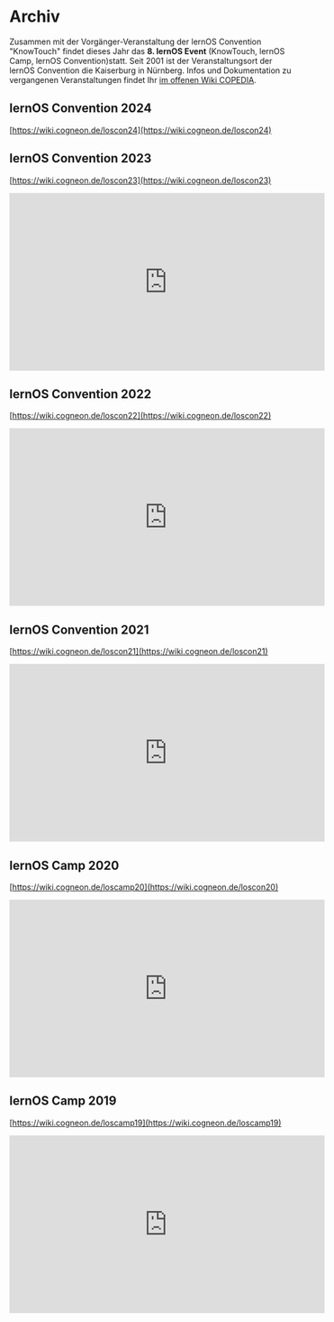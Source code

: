 # Archiv

Zusammen mit der Vorgänger-Veranstaltung der lernOS Convention "KnowTouch" findet dieses Jahr das **8. lernOS Event** (KnowTouch, lernOS Camp, lernOS Convention)statt. Seit 2001 ist der Veranstaltungsort der lernOS Convention die Kaiserburg in Nürnberg. Infos und Dokumentation zu vergangenen Veranstaltungen findet Ihr [im offenen Wiki COPEDIA](https://wiki.cogneon.de/loscon).

## lernOS Convention 2024
[https://wiki.cogneon.de/loscon24](https://wiki.cogneon.de/loscon24)

## lernOS Convention 2023
[https://wiki.cogneon.de/loscon23](https://wiki.cogneon.de/loscon23)

<iframe width="560" height="315" src="https://www.youtube-nocookie.com/embed/W0UaN3bcmXc?si=-Ql5N3TArhtGrc2M" title="YouTube video player" frameborder="0" allow="accelerometer; autoplay; clipboard-write; encrypted-media; gyroscope; picture-in-picture; web-share" allowfullscreen></iframe>


## lernOS Convention 2022
[https://wiki.cogneon.de/loscon22](https://wiki.cogneon.de/loscon22)

<iframe width="560" height="315" src="https://www.youtube-nocookie.com/embed/r9talnVcpYc?si=aF2L0MJspZ6bAupS" title="YouTube video player" frameborder="0" allow="accelerometer; autoplay; clipboard-write; encrypted-media; gyroscope; picture-in-picture; web-share" allowfullscreen></iframe>


## lernOS Convention 2021
[https://wiki.cogneon.de/loscon21](https://wiki.cogneon.de/loscon21)

<iframe width="560" height="315" src="https://www.youtube-nocookie.com/embed/5v_Gcvdy3no?si=m4ONkjdltXbvamVj" title="YouTube video player" frameborder="0" allow="accelerometer; autoplay; clipboard-write; encrypted-media; gyroscope; picture-in-picture; web-share" allowfullscreen></iframe>


## lernOS Camp 2020
[https://wiki.cogneon.de/loscamp20](https://wiki.cogneon.de/loscon20)

<iframe width="560" height="315" src="https://www.youtube-nocookie.com/embed/xgYuRQLO7Ok?si=VMYX1CqsLvUN4IWn" title="YouTube video player" frameborder="0" allow="accelerometer; autoplay; clipboard-write; encrypted-media; gyroscope; picture-in-picture; web-share" allowfullscreen></iframe>


## lernOS Camp 2019
[https://wiki.cogneon.de/loscamp19](https://wiki.cogneon.de/loscamp19)

<iframe width="560" height="315" src="https://www.youtube-nocookie.com/embed/OjTCn07qvLM?si=xhZBgzzUM_JexxyP" title="YouTube video player" frameborder="0" allow="accelerometer; autoplay; clipboard-write; encrypted-media; gyroscope; picture-in-picture; web-share" allowfullscreen></iframe>
